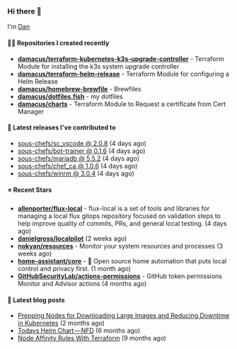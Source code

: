 

### Hi there 👋

I'm [Dan](https://medium.com/@dan.m.webb)

#### 👨‍💻 Repositories I created recently
- **[damacus/terraform-kubernetes-k3s-upgrade-controller](https://github.com/damacus/terraform-kubernetes-k3s-upgrade-controller)** - Terraform Module for installing the k3s system upgrade controller
- **[damacus/terraform-helm-release](https://github.com/damacus/terraform-helm-release)** - Terraform Module for configuring a Helm Release
- **[damacus/homebrew-brewfile](https://github.com/damacus/homebrew-brewfile)** - Brewfiles
- **[damacus/dotfiles.fish](https://github.com/damacus/dotfiles.fish)** - my dotfiles
- **[damacus/charts](https://github.com/damacus/charts)** - Terraform Module to Request a certificate from Cert Manager

#### 🚀 Latest releases I've contributed to


- [sous-chefs/sc_vscode @ 2.0.8](https://github.com/sous-chefs/sc_vscode/releases/tag/2.0.8) (4 days ago)
- [sous-chefs/bot-trainer @ 0.1.6](https://github.com/sous-chefs/bot-trainer/releases/tag/0.1.6) (4 days ago)
- [sous-chefs/mariadb @ 5.5.2](https://github.com/sous-chefs/mariadb/releases/tag/5.5.2) (4 days ago)
- [sous-chefs/chef_ca @ 1.0.6](https://github.com/sous-chefs/chef_ca/releases/tag/1.0.6) (4 days ago)
- [sous-chefs/winrm @ 3.0.4](https://github.com/sous-chefs/winrm/releases/tag/3.0.4) (4 days ago)

#### ⭐ Recent Stars


- **[allenporter/flux-local](https://github.com/allenporter/flux-local)** - flux-local is a set of tools and libraries for managing a local flux gitops repository focused on validation steps to help improve quality of commits, PRs, and general local testing.  (4 days ago)
- **[danielgross/localpilot](https://github.com/danielgross/localpilot)** (2 weeks ago)
- **[nokyan/resources](https://github.com/nokyan/resources)** - Monitor your system resources and processes (3 weeks ago)
- **[home-assistant/core](https://github.com/home-assistant/core)** - :house_with_garden: Open source home automation that puts local control and privacy first. (1 month ago)
- **[GitHubSecurityLab/actions-permissions](https://github.com/GitHubSecurityLab/actions-permissions)** - GitHub token permissions Monitor and Advisor actions (4 months ago)

#### 📄 Latest blog posts
- [Prepping Nodes for Downloading Large Images and Reducing Downtime in Kubernetes](https://medium.com/@dan.m.webb/prepping-nodes-for-downloading-large-images-and-reducing-downtime-in-kubernetes-551ead53f0?source=rss-bbba9c670f6e------2) (2 months ago)
- [Todays Helm Chart — NFD](https://medium.com/@dan.m.webb/todays-helm-chart-nfd-efe64f156edd?source=rss-bbba9c670f6e------2) (6 months ago)
- [Node Affinity Rules With Terraform](https://awstip.com/node-affinity-rules-with-terraform-a0766e0bb1da?source=rss-bbba9c670f6e------2) (9 months ago)
